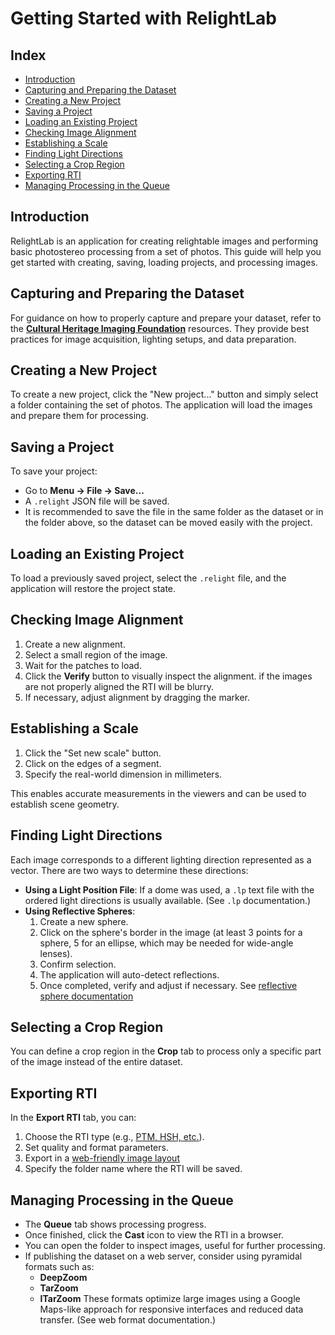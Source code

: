 # Getting Started with RelightLab

## Index
- [Introduction](#introduction)
- [Capturing and Preparing the Dataset](#capturing-and-preparing-the-dataset)
- [Creating a New Project](#creating-a-new-project)
- [Saving a Project](#saving-a-project)
- [Loading an Existing Project](#loading-an-existing-project)
- [Checking Image Alignment](#checking-image-alignment)
- [Establishing a Scale](#establishing-a-scale)
- [Finding Light Directions](#finding-light-directions)
- [Selecting a Crop Region](#selecting-a-crop-region)
- [Exporting RTI](#exporting-rti)
- [Managing Processing in the Queue](#managing-processing-in-the-queue)

## Introduction
RelightLab is an application for creating relightable images and performing basic photostereo processing from a set of photos. This guide will help you get started with creating, saving, loading projects, and processing images.

## Capturing and Preparing the Dataset
For guidance on how to properly capture and prepare your dataset, refer to the [**Cultural Heritage Imaging Foundation**](https://culturalheritageimaging.org/) resources. They provide best practices for image acquisition, lighting setups, and data preparation.

## Creating a New Project
To create a new project, click the "New project..." button and simply select a folder containing the set of photos. The application will load the images and prepare them for processing.

## Saving a Project
To save your project:
- Go to **Menu → File → Save...**
- A `.relight` JSON file will be saved.
- It is recommended to save the file in the same folder as the dataset or in the folder above, so the dataset can be moved easily with the project.

## Loading an Existing Project
To load a previously saved project, select the `.relight` file, and the application will restore the project state.

## Checking Image Alignment
1. Create a new alignment.
2. Select a small region of the image.
3. Wait for the patches to load.
4. Click the **Verify** button to visually inspect the alignment. 
if the images are not properly aligned the RTI will be blurry.
5. If necessary, adjust alignment by dragging the marker.

## Establishing a Scale
1. Click the "Set new scale" button.
2. Click on the edges of a segment. 
3. Specify the real-world dimension in millimeters.

This enables accurate measurements in the viewers and can be used to establish scene geometry.

## Finding Light Directions
Each image corresponds to a different lighting direction represented as a vector. There are two ways to determine these directions:

- **Using a Light Position File**: If a dome was used, a `.lp` text file with the ordered light directions is usually available. (See `.lp` documentation.)
- **Using Reflective Spheres**:
  1. Create a new sphere.
  2. Click on the sphere's border in the image (at least 3 points for a sphere, 5 for an ellipse, which may be needed for wide-angle lenses).
  3. Confirm selection.
  4. The application will auto-detect reflections.
  5. Once completed, verify and adjust if necessary. See [reflective sphere documentation](interface/spheres.md)

## Selecting a Crop Region
You can define a crop region in the **Crop** tab to process only a specific part of the image instead of the entire dataset.

## Exporting RTI
In the **Export RTI** tab, you can:
1. Choose the RTI type (e.g., [PTM, HSH, etc.](rti/basis.md)).
2. Set quality and format parameters.
3. Export in a [web-friendly image layout](rti.web.md) 
4. Specify the folder name where the RTI will be saved. 

## Managing Processing in the Queue
- The **Queue** tab shows processing progress.
- Once finished, click the **Cast** icon to view the RTI in a browser.
- You can open the folder to inspect images, useful for further processing.
- If publishing the dataset on a web server, consider using pyramidal formats such as:
  - **DeepZoom**
  - **TarZoom**
  - **ITarZoom**
  These formats optimize large images using a Google Maps-like approach for responsive interfaces and reduced data transfer. (See web format documentation.)


